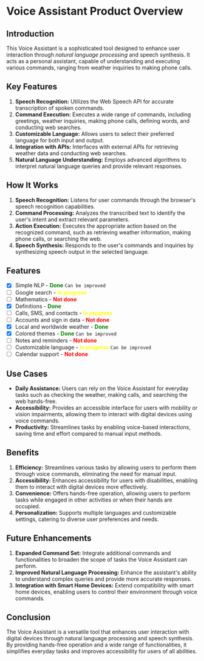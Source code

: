 # Voice Assistant Product Overview

## Introduction
This Voice Assistant is a sophisticated tool designed to enhance user interaction through *natural language processing* and speech synthesis. It acts as a personal assistant, capable of understanding and executing various commands, ranging from weather inquiries to making phone calls.

## Key Features
1. **Speech Recognition:** Utilizes the Web Speech API for accurate transcription of spoken commands.
2. **Command Execution:** Executes a wide range of commands, including greetings, weather inquiries, making phone calls, defining words, and conducting web searches.
3. **Customizable Language:** Allows users to select their preferred language for both input and output.
4. **Integration with APIs:** Interfaces with external APIs for retrieving weather data and conducting web searches.
5. **Natural Language Understanding:** Employs advanced algorithms to interpret natural language queries and provide relevant responses.

## How It Works
1. **Speech Recognition:** Listens for user commands through the browser's speech recognition capabilities.
2. **Command Processing:** Analyzes the transcribed text to identify the user's intent and extract relevant parameters.
3. **Action Execution:** Executes the appropriate action based on the recognized command, such as retrieving weather information, making phone calls, or searching the web.
4. **Speech Synthesis:** Responds to the user's commands and inquiries by synthesizing speech output in the selected language.

## Features

- [X] Simple NLP - <strong style="color:green;">Done</strong> `Can be improved`
- [ ] Google search - <strong style="color:yellow;">In progress</strong>
- [ ] Mathematics - <strong style="color:red;">Not done</strong>
- [X] Definitions - <strong style="color:green;">Done</strong>
- [ ] Calls, SMS, and contacts - <strong style="color:yellow;">In progress</strong>
- [ ] Accounts and sign in data - <strong style="color:red;">Not done</strong>
- [X] Local and worldwide weather - <strong style="color:green">Done</strong>
- [X] Colored themes - <strong style="color:green;">Done</strong> `Can be improved`
- [ ] Notes and reminders - <strong style="color:red;">Not done</strong>
- [ ] Customizable language - <strong style="color:yellow">In progress</strong> `Can be improved`
- [ ] Calendar support - <strong style="color:red">Not done</strong>

## Use Cases
- **Daily Assistance:** Users can rely on the Voice Assistant for everyday tasks such as checking the weather, making calls, and searching the web hands-free.
- **Accessibility:** Provides an accessible interface for users with mobility or vision impairments, allowing them to interact with digital devices using voice commands.
- **Productivity:** Streamlines tasks by enabling voice-based interactions, saving time and effort compared to manual input methods.

## Benefits
1. **Efficiency:** Streamlines various tasks by allowing users to perform them through voice commands, eliminating the need for manual input.
2. **Accessibility:** Enhances accessibility for users with disabilities, enabling them to interact with digital devices more effectively.
3. **Convenience:** Offers hands-free operation, allowing users to perform tasks while engaged in other activities or when their hands are occupied.
4. **Personalization:** Supports multiple languages and customizable settings, catering to diverse user preferences and needs.

## Future Enhancements
1. **Expanded Command Set:** Integrate additional commands and functionalities to broaden the scope of tasks the Voice Assistant can perform.
2. **Improved Natural Language Processing:** Enhance the assistant's ability to understand complex queries and provide more accurate responses.
3. **Integration with Smart Home Devices:** Extend compatibility with smart home devices, enabling users to control their environment through voice commands.

## Conclusion
The Voice Assistant is a versatile tool that enhances user interaction with digital devices through natural language processing and speech synthesis. By providing hands-free operation and a wide range of functionalities, it simplifies everyday tasks and improves accessibility for users of all abilities.